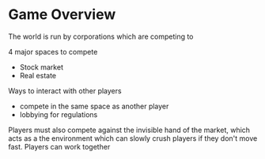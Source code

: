 # Game Overview

The world is run by corporations which are competing to 

4 major spaces to compete

- Stock market
- Real estate



Ways to interact with other players

- compete in the same space as another player
- lobbying for regulations



Players must also compete against the invisible hand of the market, which acts as a the environment which can slowly crush players if they don't move fast.
Players can work together 